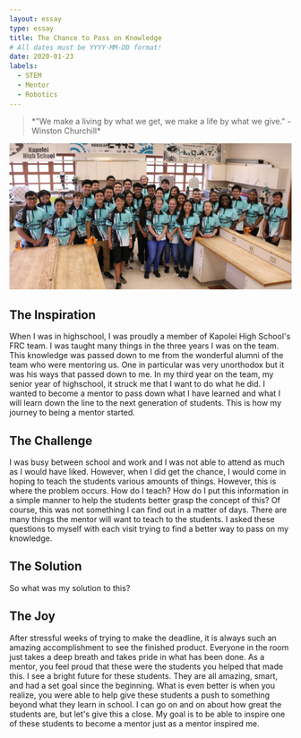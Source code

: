 ```yaml
---
layout: essay
type: essay
title: The Chance to Pass on Knowledge
# All dates must be YYYY-MM-DD format!
date: 2020-01-23
labels:
  - STEM
  - Mentor
  - Robotics
---
```


<blockquote>*"We make a living by what we get, we make a life by what we give." - Winston Churchill*</blockquote>
<img class="ui centered large rounded image" src="../images/mentor1.png">

## The Inspiration

When I was in highschool, I was proudly a member of Kapolei High School's FRC team. I was taught many things in the three years I was on the team. This knowledge was passed down to me from the wonderful alumni of the team who were mentoring us. One in particular was very unorthodox but it was his ways that passed down to me. In my third year on the team, my senior year of highschool, it struck me that I want to do what he did. I wanted to become a mentor to pass down what I have learned and what I will learn down the line to the next generation of students. This is how my journey to being a mentor started.

## The Challenge

I was busy between school and work and I was not able to attend as much as I would have liked. However, when I did get the chance, I would come in hoping to teach the students various amounts of things. However, this is where the problem occurs. How do I teach? How do I put this information in a simple manner to help the students better grasp the concept of this? Of course, this was not something I can find out in a matter of days. There are many things the mentor will want to teach to the students. I asked these questions to myself with each visit trying to find a better way to pass on my knowledge. 

## The Solution

So what was my solution to this?

## The Joy

After stressful weeks of trying to make the deadline, it is always such an amazing accomplishment to see the finished product. Everyone in the room just takes a deep breath and takes pride in what has been done. As a mentor, you feel proud that these were the students you helped that made this. I see a bright future for these students. They are all amazing, smart, and had a set goal since the beginning. What is even better is when you realize, you were able to help give these students a push to something beyond what they learn in school. I can go on and on about how great the students are, but let's give this a close. My goal is to be able to inspire one of these students to become a mentor just as a mentor inspired me.
